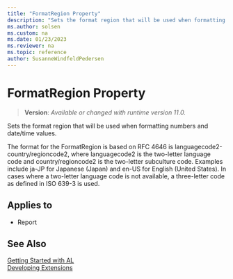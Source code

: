 ```yaml
---
title: "FormatRegion Property"
description: "Sets the format region that will be used when formatting numbers and date/time values."
ms.author: solsen
ms.custom: na
ms.date: 01/23/2023
ms.reviewer: na
ms.topic: reference
author: SusanneWindfeldPedersen
---
```

[//]: # (START>DO_NOT_EDIT)
[//]: # (IMPORTANT:Do not edit any of the content between here and the END>DO_NOT_EDIT.)
[//]: # (Any modifications should be made in the .xml files in the ModernDev repo.)
# FormatRegion Property
> **Version**: _Available or changed with runtime version 11.0._

Sets the format region that will be used when formatting numbers and date/time values.
    
The format for the FormatRegion is based on RFC 4646 is languagecode2-country/regioncode2, where languagecode2 is the two-letter language code and country/regioncode2 is the two-letter subculture code. Examples include ja-JP for Japanese (Japan) and en-US for English (United States).
In cases where a two-letter language code is not available, a three-letter code as defined in ISO 639-3 is used.
    

## Applies to
-   Report

[//]: # (IMPORTANT: END>DO_NOT_EDIT)
## See Also  
[Getting Started with AL](../devenv-get-started.md)  
[Developing Extensions](../devenv-dev-overview.md)  